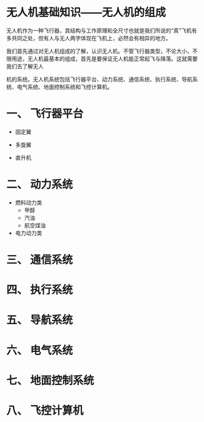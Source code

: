 # 无人机基础知识——无人机的组成

无人机作为一种飞行器，其结构与工作原理和全尺寸也就是我们所说的“真”飞机有多共同之处，但有人与无人两字体现在飞机上，必然会有相异的地方。

我们首先通过对无人机组成的了解，认识无人机。不管飞行器类型，不论大小，不限用途，无人机最基本的组成，首先是要保证无人机能正常起飞与降落。这就需要我们去了解无人

机的系统。无人机系统包括飞行器平台、动力系统、通信系统、执行系统、导航系统、电气系统、地面控制系统和飞控计算机。

# 一、 **飞行器平台**

- 固定翼

- 多旋翼

- 直升机

# 二、 **动力系统**

- 燃料动力类
  - 甲醇
  - 汽油
  - 航空煤油
- 电力动力类

# 三、 **通信系统**



# 四、 **执行系统**



# 五、 **导航系统**

# 

# 六、 **电气系统**



# 七、 **地面控制系统**



# 八、 **飞控计算机**
